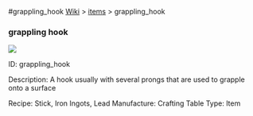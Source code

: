 #grappling_hook
<a href="/wiki.html">Wiki</a> > <a href="/posts/wiki/items">items</a> > <a>grappling_hook</a>
<div class="iteminfo">
<h3>grappling hook</h3>
<img class="pixelimage" src="https://dragon-force-studio.com/images/EF_wiki/grappling_hook.png">

<a class="iteminfoitem">ID: grappling_hook</a></div>
Description:  A hook usually with several prongs that are used to grapple onto a surface

Recipe:  Stick, Iron Ingots, Lead
Manufacture: Crafting Table
Type:  Item